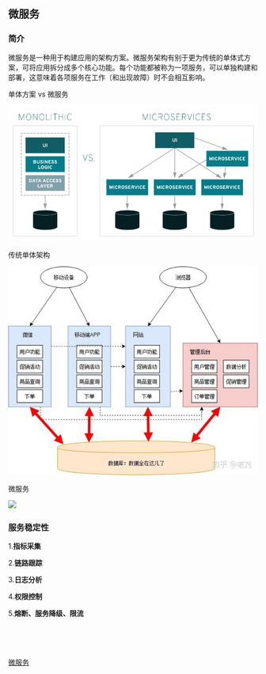 ## 微服务

### 简介

微服务是一种用于构建应用的架构方案。微服务架构有别于更为传统的单体式方案，可将应用拆分成多个核心功能。每个功能都被称为一项服务，可以单独构建和部署，这意味着各项服务在工作（和出现故障）时不会相互影响。

单体方案 vs 微服务

![chuantong](/imgs/chuantong.png)

传统单体架构

![](/imgs/danti.jpg)

微服务

![](/imgs/weifuwu.png)



### 服务稳定性

1.**指标采集**

2.**链路跟踪**

3.**日志分析**

4.**权限控制**

5.**熔断、服务降级、限流**



<br>

<br>

<br>

[微服务](https://www.zhihu.com/question/65502802)